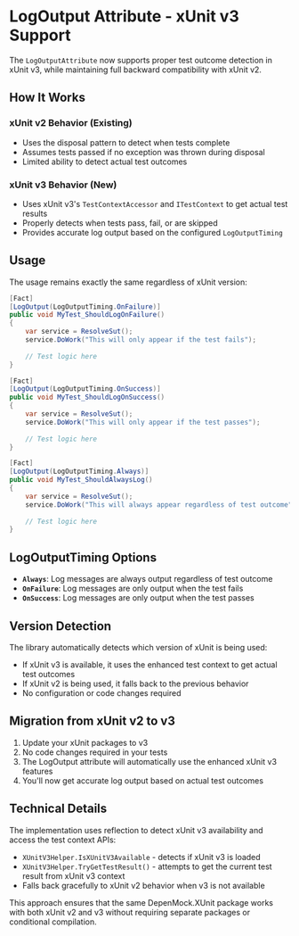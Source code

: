 # LogOutput Attribute - xUnit v3 Support

The `LogOutputAttribute` now supports proper test outcome detection in xUnit v3, while maintaining full backward compatibility with xUnit v2.

## How It Works

### xUnit v2 Behavior (Existing)
- Uses the disposal pattern to detect when tests complete
- Assumes tests passed if no exception was thrown during disposal
- Limited ability to detect actual test outcomes

### xUnit v3 Behavior (New)
- Uses xUnit v3's `TestContextAccessor` and `ITestContext` to get actual test results
- Properly detects when tests pass, fail, or are skipped
- Provides accurate log output based on the configured `LogOutputTiming`

## Usage

The usage remains exactly the same regardless of xUnit version:

```csharp
[Fact]
[LogOutput(LogOutputTiming.OnFailure)]
public void MyTest_ShouldLogOnFailure()
{
    var service = ResolveSut();
    service.DoWork("This will only appear if the test fails");
    
    // Test logic here
}

[Fact]  
[LogOutput(LogOutputTiming.OnSuccess)]
public void MyTest_ShouldLogOnSuccess()
{
    var service = ResolveSut();
    service.DoWork("This will only appear if the test passes");
    
    // Test logic here
}

[Fact]
[LogOutput(LogOutputTiming.Always)]
public void MyTest_ShouldAlwaysLog()
{
    var service = ResolveSut();
    service.DoWork("This will always appear regardless of test outcome");
    
    // Test logic here  
}
```

## LogOutputTiming Options

- **`Always`**: Log messages are always output regardless of test outcome
- **`OnFailure`**: Log messages are only output when the test fails
- **`OnSuccess`**: Log messages are only output when the test passes

## Version Detection

The library automatically detects which version of xUnit is being used:

- If xUnit v3 is available, it uses the enhanced test context to get actual test outcomes
- If xUnit v2 is being used, it falls back to the previous behavior
- No configuration or code changes required

## Migration from xUnit v2 to v3

1. Update your xUnit packages to v3
2. No code changes required in your tests
3. The LogOutput attribute will automatically use the enhanced xUnit v3 features
4. You'll now get accurate log output based on actual test outcomes

## Technical Details

The implementation uses reflection to detect xUnit v3 availability and access the test context APIs:

- `XUnitV3Helper.IsXUnitV3Available` - detects if xUnit v3 is loaded
- `XUnitV3Helper.TryGetTestResult()` - attempts to get the current test result from xUnit v3 context
- Falls back gracefully to xUnit v2 behavior when v3 is not available

This approach ensures that the same DepenMock.XUnit package works with both xUnit v2 and v3 without requiring separate packages or conditional compilation.